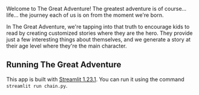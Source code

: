 Welcome to The Great Adventure!  The greatest adventure is of course... life... the journey each of us is on from the moment we're born.  

In The Great Adventure, we're tapping into that truth to encourage kids to read by creating customized stories where they are the hero.  They provide just a few interesting things about themselves, and we generate a story at their age level where they're the main character.  

## Running The Great Adventure
This app is built with [Streamlit 1.23.1](https://streamlit.io/).  You can run it using the command `streamlit run chain.py`.
